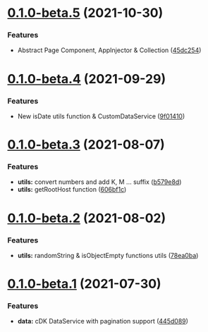 # [0.1.0-beta.5](https://github.com/wanoo21/ngx-abstract/compare/v0.1.0-beta.4...v0.1.0-beta.5) (2021-10-30)


### Features

* Abstract Page Component, AppInjector & Collection ([45dc254](https://github.com/wanoo21/ngx-abstract/commit/45dc254a3c3ab0a00b7b0c67c527dba890b81d49))

# [0.1.0-beta.4](https://github.com/wanoo21/ngx-abstract/compare/v0.1.0-beta.3...v0.1.0-beta.4) (2021-09-29)


### Features

* New isDate utils function & CustomDataService ([9f01410](https://github.com/wanoo21/ngx-abstract/commit/9f014104fa501dd08c276d7292bc17fdd2fd04b8))

# [0.1.0-beta.3](https://github.com/wanoo21/ngx-abstract/compare/v0.1.0-beta.2...v0.1.0-beta.3) (2021-08-07)


### Features

* **utils:** convert numbers and add K, M ... suffix ([b579e8d](https://github.com/wanoo21/ngx-abstract/commit/b579e8d3d2c10366eddcaa228cc6a6a0c970fe5d))
* **utils:** getRootHost function ([606bf1c](https://github.com/wanoo21/ngx-abstract/commit/606bf1c18fae95bb823d46e0283434717eb6a2bb))

# [0.1.0-beta.2](https://github.com/wanoo21/ngx-abstract/compare/v0.1.0-beta.1...v0.1.0-beta.2) (2021-08-02)


### Features

* **utils:** randomString & isObjectEmpty functions utils ([78ea0ba](https://github.com/wanoo21/ngx-abstract/commit/78ea0ba3fa0a6185d4d08dad46ff8ca9023c998f))

# [0.1.0-beta.1](https://github.com/wanoo21/ngx-abstract/compare/v0.0.2...v0.1.0-beta.1) (2021-07-30)


### Features

* **data:** cDK DataService with pagination support ([445d089](https://github.com/wanoo21/ngx-abstract/commit/445d0896fdaca79994e4064fa3269e50e6745316))
